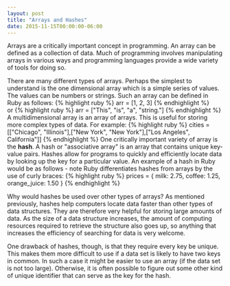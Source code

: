 ```yaml
---
layout: post
title: "Arrays and Hashes"
date: 2015-11-15T00:00:00-06:00
---
```

Arrays are a critically important concept in programming. An array can be defined as a collection of data. Much of programming involves manipulating arrays in various ways and programming languages provide a wide variety of tools for doing so.

There are many different types of arrays. Perhaps the simplest to understand is the one dimensional array which is a simple series of values. The values can be numbers or strings. Such an array can be defined in Ruby as follows: 
{% highlight ruby %}
arr = [1, 2, 3]
{% endhighlight %}   
or 
{% highlight ruby %}
arr = ["This", "is", "a", "string."]
{% endhighlight %} 
A multidimensional array is an array of arrays. This is useful for storing more complex types of data. For example: 
{% highlight ruby %}
cities = [["Chicago", "Illinois"],["New York", "New York"],["Los Angeles", California"]]
{% endhighlight %} 
One critically important variety of array is the <strong>hash</strong>. A hash or "associative array" is an array that contains unique key-value pairs. Hashes allow for programs to quickly and efficiently locate data by looking up the key for a particular value. An example of a hash in Ruby would be as follows - note Ruby differentiates hashes from arrays by the use of curly braces: 
{% highlight ruby %}
prices = { 
milk: 2.75,
coffee: 1.25, 
orange_juice: 1.50 
}
{% endhighlight %}  

Why would hashes be used over other types of arrays? As mentioned previously, hashes help computers locate data faster than other types of data structures. They are therefore very helpful for storing large amounts of data. As the size of a data structure increases, the amount of computing resources required to retrieve the structure also goes up, so anything that increases the efficiency of searching for data is very welcome.

One drawback of hashes, though, is that they require every key be unique. This makes them more difficult to use if a data set is likely to have two keys in common. In such a case it might be easier to use an array (if the data set is not too large). Otherwise, it is often possible to figure out some other kind of unique identifier that can serve as the key for the hash.

